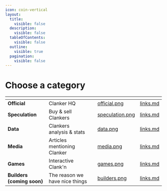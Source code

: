 ```yaml
---
icon: coin-vertical
layout:
  title:
    visible: false
  description:
    visible: false
  tableOfContents:
    visible: false
  outline:
    visible: true
  pagination:
    visible: false
---
```


# Choose a category



<table data-view="cards" data-full-width="true"><thead><tr><th></th><th></th><th></th><th data-hidden data-card-cover data-type="files"></th><th data-hidden data-card-target data-type="content-ref"></th></tr></thead><tbody><tr><td><strong>Official</strong></td><td>Clanker HQ</td><td></td><td><a href=".gitbook/assets/official.png">official.png</a></td><td><a href="official/links.md">links.md</a></td></tr><tr><td><strong>Speculation</strong></td><td>Buy &#x26; sell Clankers</td><td></td><td><a href=".gitbook/assets/speculation.png">speculation.png</a></td><td><a href="speculation/links.md">links.md</a></td></tr><tr><td><strong>Data</strong></td><td>Clankers analysis &#x26; stats</td><td></td><td><a href=".gitbook/assets/data.png">data.png</a></td><td><a href="data/links.md">links.md</a></td></tr><tr><td><strong>Media</strong></td><td>Articles mentioning Clanker</td><td></td><td><a href=".gitbook/assets/media.png">media.png</a></td><td><a href="media/links.md">links.md</a></td></tr><tr><td><strong>Games</strong></td><td>Interactive Clank'n</td><td></td><td><a href=".gitbook/assets/games.png">games.png</a></td><td><a href="games/links.md">links.md</a></td></tr><tr><td><strong>Builders (coming soon)</strong></td><td>The reason we have nice things</td><td></td><td><a href=".gitbook/assets/builders.png">builders.png</a></td><td><a href="builders/links.md">links.md</a></td></tr></tbody></table>

